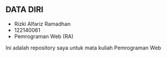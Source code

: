 
## DATA DIRI

 - Rizki Alfariz Ramadhan
 - 122140061
 - Pemrograman Web (RA)


Ini adalah repository saya untuk mata kuliah Pemrograman Web

